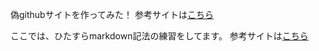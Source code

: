 偽githubサイトを作ってみた！
参考サイトは[こちら](https://themes.gohugo.io/themes/github-style/)

ここでは、ひたすらmarkdown記法の練習をしてます。
参考サイトは[こちら](https://qiita.com/Qiita/items/c686397e4a0f4f11683d)